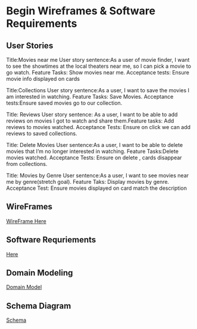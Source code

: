 # Begin Wireframes & Software Requirements

## User Stories

Title:Movies near me
User story sentence:As a user of movie finder, I want to see the showtimes at the local theaters near me, so  I can pick a movie to go watch.
Feature Tasks: Show movies near me.
Acceptance tests: Ensure movie info displayed on cards

Title:Collections
User story sentence:As a user,  I want to save the movies I am interested in watching.
Feature Tasks: Save Movies.
Acceptance tests:Ensure saved movies go to our collection.

Title: Reviews
User story sentence: As a user, I want to be able to add reviews on movies I got to watch and share them.Feature tasks: Add reviews to movies watched.
Acceptance Tests: Ensure on click we can add reviews to saved collections.

Title: Delete Movies
User sentence:As a user, I want to be able to delete movies that I’m no longer interested in watching.
Feature Tasks:Delete movies watched.
Acceptance Tests: Ensure on delete , cards disappear from collections.

Title: Movies by Genre
User sentence:As a user, I want to see movies near me by genre(stretch goal).
Feature Taks: Display movies by genre.
Acceptance Test: Ensure movies displayed on card match the description

## WireFrames

[WireFrame Here](https://files.slack.com/files-pri/T039KG69K-F04A7G97URX/untitled__4_.jpg)

## Software Requriements

[Here](https://github.com/301-group-project-123/resume-ready/blob/main/requirements.md)

## Domain Modeling

[Domain Model](https://docs.google.com/drawings/d/1E6nWe5gzWLBY2lyxN_QXQr4-g3YuZ5iBZqvW7BcCuME/edit)

## Schema Diagram

[Schema](https://docs.google.com/drawings/d/1i5YyUM6OTm1Ghe8ul3PgRw2HhfSYacv_cUOoFiUv5c8/edit)
